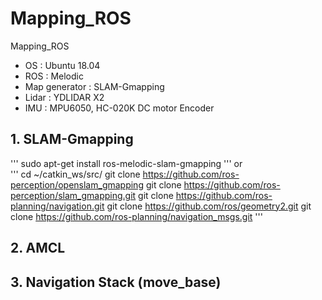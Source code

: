 # Mapping_ROS
Mapping_ROS
- OS : Ubuntu 18.04
- ROS : Melodic
- Map generator : SLAM-Gmapping
- Lidar : YDLIDAR X2
- IMU : MPU6050, HC-020K DC motor Encoder     
      
###
## 1. SLAM-Gmapping  

'''
sudo apt-get install ros-melodic-slam-gmapping
'''
or    
'''
cd ~/catkin_ws/src/
git clone https://github.com/ros-perception/openslam_gmapping
git clone https://github.com/ros-perception/slam_gmapping.git
git clone https://github.com/ros-planning/navigation.git
git clone https://github.com/ros/geometry2.git
git clone https://github.com/ros-planning/navigation_msgs.git
'''

###
## 2. AMCL

###
## 3. Navigation Stack (move_base)



